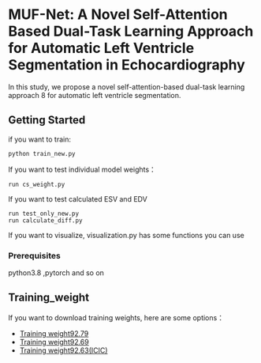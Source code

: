 # MUF-Net: A Novel Self-Attention Based Dual-Task Learning Approach for Automatic Left Ventricle Segmentation in Echocardiography

In this study, we propose a novel self-attention-based dual-task learning approach 8 for automatic left ventricle segmentation.

## Getting Started
if you want to train:
```
python train_new.py
```
If you want to test individual model weights：
```
run cs_weight.py
```
If you want to test calculated ESV and EDV
```
run test_only_new.py
run calculate_diff.py
```
If you want to visualize, visualization.py has some functions you can use
### Prerequisites
python3.8 ,pytorch and so on

## Training_weight
If you want to download training weights, here are some options：
* [Training weight92.79](https://pan.quark.cn/s/1cbaa899aa79) 
* [Training weight92.69](https://pan.quark.cn/s/89bd49e1a824)
* [Training weight92.63(ICIC)](https://pan.quark.cn/s/eab81ad811e2)

